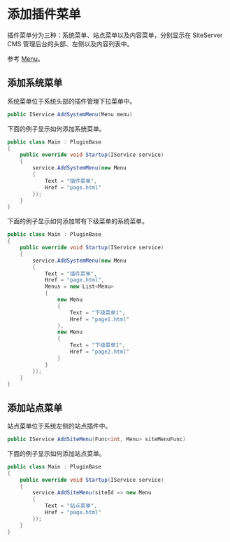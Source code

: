 # 添加插件菜单

插件菜单分为三种：系统菜单、站点菜单以及内容菜单，分别显示在 SiteServer CMS 管理后台的头部、左侧以及内容列表中。

参考 [Menu](sdk/Menu.md)。

## 添加系统菜单

系统菜单位于系统头部的插件管理下拉菜单中。

```csharp
public IService AddSystemMenu(Menu menu)
```

下面的例子显示如何添加系统菜单。

```csharp
public class Main : PluginBase
{
    public override void Startup(IService service)
    {
        service.AddSystemMenu(new Menu
        {
            Text = "插件菜单",
            Href = "page.html"
        });
    }
}
```

下面的例子显示如何添加带有下级菜单的系统菜单。

```csharp
public class Main : PluginBase
{
    public override void Startup(IService service)
    {
        service.AddSystemMenu(new Menu
        {
            Text = "插件菜单",
            Href = "page.html",
            Menus = new List<Menu>
            {
                new Menu
                {
                    Text = "下级菜单1",
                    Href = "page1.html"
                },
                new Menu
                {
                    Text = "下级菜单1",
                    Href = "page2.html"
                }
            }
        });
    }
}
```

## 添加站点菜单

站点菜单位于系统左侧的站点插件中。

```csharp
public IService AddSiteMenu(Func<int, Menu> siteMenuFunc)
```

下面的例子显示如何添加站点菜单。

```csharp
public class Main : PluginBase
{
    public override void Startup(IService service)
    {
        service.AddSiteMenu(siteId => new Menu
        {
            Text = "站点菜单",
            Href = "page.html"
        });
    }
}
```